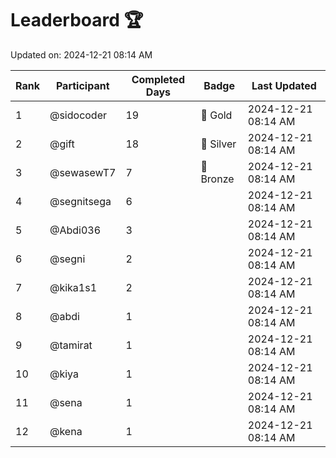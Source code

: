 # Leaderboard 🏆

Updated on: 2024-12-21 08:14 AM

| Rank | Participant       | Completed Days | Badge      | Last Updated         |
|------|-------------------|----------------|------------|----------------------|
| 1    | @sidocoder        | 19             | 🏅 Gold     | 2024-12-21 08:14 AM |
| 2    | @gift             | 18             | 🥈 Silver   | 2024-12-21 08:14 AM |
| 3    | @sewasewT7        | 7              | 🥉 Bronze   | 2024-12-21 08:14 AM |
| 4    | @segnitsega       | 6              |            | 2024-12-21 08:14 AM |
| 5    | @Abdi036          | 3              |            | 2024-12-21 08:14 AM |
| 6    | @segni            | 2              |            | 2024-12-21 08:14 AM |
| 7    | @kika1s1          | 2              |            | 2024-12-21 08:14 AM |
| 8    | @abdi             | 1              |            | 2024-12-21 08:14 AM |
| 9    | @tamirat          | 1              |            | 2024-12-21 08:14 AM |
| 10   | @kiya             | 1              |            | 2024-12-21 08:14 AM |
| 11   | @sena             | 1              |            | 2024-12-21 08:14 AM |
| 12   | @kena             | 1              |            | 2024-12-21 08:14 AM |
